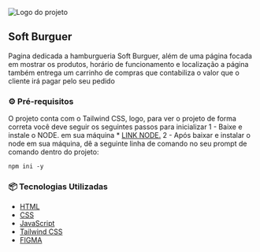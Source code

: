 ![Logo do projeto](https://i.imgur.com/Ykb9U0p.png)

## Soft Burguer
Pagina dedicada a hamburgueria Soft Burguer, além de uma página focada em mostrar os produtos, horário de funcionamento e localização a página também entrega um carrinho de compras que contabiliza o valor que o cliente irá pagar pelo seu pedido

### ⚙️ Pré-requisitos

O projeto conta com o Tailwind CSS, logo, para ver o projeto de forma correta você deve seguir os seguintes passos para inicializar
1 - Baixe e instale o NODE. em sua máquina * [LINK NODE.](https://nodejs.org/en/download/prebuilt-installer/current)
2 - Após baixar e instalar o node em sua máquina, dê a seguinte linha de comando no seu prompt de comando dentro do projeto:

```
npm ini -y
```


### 📦 Tecnologias Utilizadas
* [HTML](https://www.w3schools.com/html/)
* [CSS](https://www.w3schools.com/html/html_css.asp)
* [JavaScript](https://developer.mozilla.org/pt-BR/docs/Web/JavaScript)
* [Tailwind CSS](https://tailwindcss.com/)
* [FIGMA](https://www.figma.com/)

